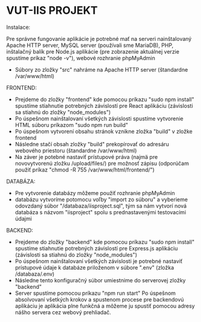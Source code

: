 # VUT-IIS PROJEKT

Instalace:

Pre správne fungovanie aplikácie je potrebné mať na serveri nainštalovaný Apache HTTP server, MySQL server (používali sme MariaDB), PHP, inštalačný balík pre Node.js aplikácie (pre zobrazenie aktuálnej verzie spustíme príkaz "node -v"), webové rozhranie phpMyAdmin
- Súbory zo zložky "src" nahráme na Apache HTTP server (štandardne /var/www/html)

FRONTEND:
- Prejdeme do zložky "frontend" kde pomocou príkazu "sudo npm install" spustíme stiahnutie potrebných závislostí pre React aplikáciu (závislosti sa stiahnú do zložky "node_modules")
- Po úspešnom nainštalovaní všetkých závislosti spustíme vytvorenie HTML súboru príkazom "sudo npm run build"
- Po úspešnom vytvorení obsahu stránok vznikne zložka "build" v zložke frontend
- Následne stačí obsah zložky "build" prekopírovať do adresáru webového priestoru (štandardne /var/www/html)
- Na záver je potebné nastaviť prístupové práva (najmä pre novovytvorenú zložku /upload/files/) pre možnosť zápisu (odporúčam použiť príkaz "chmod -R 755 /var/www/html/frontend/")

DATABÁZA:
- Pre vytvorenie databázy môžeme použiť rozhranie phpMyAdmin
- databázu vytvoríme potomocu voľby "import zo súboru" a vyberieme odovzdaný súbor "/databaza/iisproject.sql", tým sa nám vytvorí nová databáza s názvom "iisproject" spolu s prednastavenými testovacími údajmi

BACKEND:
- Prejdeme do zložky "backend" kde pomocou príkazu "sudo npm install" spustíme stiahnutie potrebných závislostí pre Express.js aplikáciu (závislosti sa stiahnú do zložky "node_modules")
- Po úspešnom nainštalovaní všetkých závislosti je potrebné nastaviť prístupové údaje k databáze priloženom v súbore ".env" (zložka /databaza/.env)
- Následne tento konfiguračný súbor umiestnime do serverovej zložky "backend"
- Server spustíme pomocou príkazu "npm run start"
Po úspešnom absolvovaní všetkých krokov a spustenom procese pre backendovú aplikáciu je aplikácia plne funkčná a môžeme ju spustiť pomocou adresy nášho servera cez webový prehliadač.

